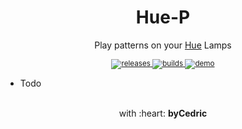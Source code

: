 <div align="center">
  <h1>Hue-P</h1>
  <p>Play patterns on your <a href="https://meethue.com">Hue</a> Lamps</p>
  <sup>
    <a href="https://github.com/bycedric/hue-p/releases">
      <img src="https://img.shields.io/github/package-json/v/bycedric/hue-p?style=flat-square" alt="releases" />
    </a>
    <a href="https://github.com/bycedric/hue-p/actions">
      <img src="https://img.shields.io/github/workflow/status/byCedric/hue-p/Deploy/master.svg?style=flat-square" alt="builds" />
    </a>
    <a href="https://exp.host/@bycedric/hue-p">
      <img src="https://img.shields.io/badge/demo-expo.io-lightgrey.svg?style=flat-square" alt="demo" />
    </a>
  </sup>
  <br />
  <!-- <p align="center">
      <a href="https://github.com/byCedric/use-expo#usage"><b>Usage</b></a>
      &nbsp;&nbsp;&mdash;&nbsp;&nbsp;
      <a href="https://github.com/byCedric/use-expo/blob/master/CHANGELOG.md"><b>Changelog</b></a>
  </p>
  <br /> -->
</div>

- Todo

<div align="center">
  <br />
  with :heart: <strong>byCedric</strong>
  <br />
</div>
